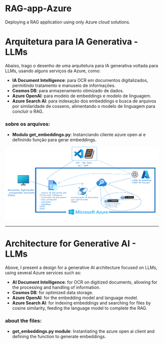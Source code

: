 # RAG-app-Azure
Deploying a RAG application using only Azure cloud solutions.

# Arquitetura para IA Generativa - LLMs

Abaixo, trago o desenho de uma arquitetura para IA generativa voltada para LLMs, usando alguns serviços da Azure, como:

- **IA Document Intelligence**: para OCR em documentos digitalizados, permitindo tratamento e manuseio de informações.
- **Cosmos DB**: para armazenamento otimizado de dados.
- **Azure OpenAI**: para modelo de embeddings e modelo de linguagem.
- **Azure Search AI**: para indexação dos embeddings e busca de arquivos por similaridade de cosseno, alimentando o modelo de linguagem para concluir o RAG.

### sobre os arquivos:
- **Modulo get_embeddings.py**: Instanciando cliente azure open ai e definindo função para gerar embeddings.


![gen-ai-architecture](gen-ai-azure-architecture.png)

---

# Architecture for Generative AI - LLMs

Above, I present a design for a generative AI architecture focused on LLMs, using several Azure services such as:

- **AI Document Intelligence**: for OCR on digitized documents, allowing for the processing and handling of information.
- **Cosmos DB**: for optimized data storage.
- **Azure OpenAI**: for the embedding model and language model.
- **Azure Search AI**: for indexing embeddings and searching for files by cosine similarity, feeding the language model to complete the RAG.

### about the files:
- **get_embeddings.py module**: Instantiating the azure open ai client and defining the function to generate embeddings.
